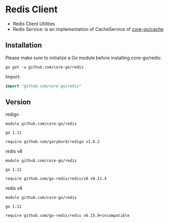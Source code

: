 # Redis Client
- Redis Client Utilities
- Redis Service: is an implementation of CacheService of [core-go/cache](https://github.com/core-go/cache)

## Installation
Please make sure to initialize a Go module before installing core-go/redis:

```shell
go get -u github.com/core-go/redis
```

Import:
```go
import "github.com/core-go/redis"
```

## Version
redigo
```shell
module github.com/core-go/redis

go 1.11

require github.com/garyburd/redigo v1.6.2
```

redis v8
```shell
module github.com/core-go/redis

go 1.11

require github.com/go-redis/redis/v8 v8.11.4
```

redis v6
```shell
module github.com/core-go/redis

go 1.11

require github.com/go-redis/redis v6.15.9+incompatible
```